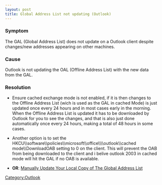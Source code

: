 ```yaml
---
layout: post 
title: Global Address List not updating (Outlook)
---
```


### Symptom

The GAL (Global Address List) does not update on a Outlook client
despite changes/new addresses appearing on other machines.

### Cause

Outlook is not updating the OAL (Offline Address List) with the new data
from the GAL.

### Resolution

-   Ensure cached exchange mode is not enabled, if it is then changes to
    the Offline Address List (wich is used as the GAL in cached Mode) is
    just updated once every 24 hours and in most cases early in the
    morning. When the Offline Address List is updated it has to be
    downloaded by Outlook for you to see the changes, and that is also
    just done automatically once every 24 hours, making a total of 48
    hours in some cases.

<!-- -->

-   Another option is to set the
    HKCU\\\\software\\\\policies\\\\microsoft\\\\office\\\\<version>\\\\outlook\\\\cached
    mode\\\\DownloadOAB setting to 0 on the client. This will prevent
    the OAB from being downloaded to the client and i belive outlook
    2003 in cached mode will hit the GAL if no OAB is available.

<!-- -->

-   **OR**: [Manually Update Your Local Copy of The Global Address
    List](http://www.depts.ttu.edu/helpcentral/directions/update_gal.php)

[Category:Outlook](Category:Outlook "wikilink")
